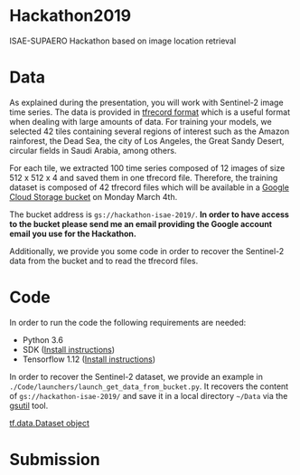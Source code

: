# Hackathon2019
ISAE-SUPAERO Hackathon based on image location retrieval

# Data
As explained during the presentation, you will work with Sentinel-2 image time series. The data is provided in [tfrecord format](https://www.tensorflow.org/tutorials/load_data/tf_records) which is a useful format when dealing with large amounts of data. For training your models, we selected 42 tiles containing several regions of interest such as the Amazon rainforest, the Dead Sea, the city of Los Angeles, the Great Sandy Desert, circular fields in Saudi Arabia, among others.

For each tile, we extracted 100 time series composed of 12 images of size 512 x 512 x 4 and saved them in one tfrecord file. Therefore, the training dataset is composed of 42 tfrecord files which will be available in a [Google Cloud Storage bucket](https://cloud.google.com/storage/docs/key-terms#buckets) on Monday March 4th.

The bucket address is `gs://hackathon-isae-2019/`. **In order to have access to the bucket please send me an email providing the Google account email you use for the Hackathon.**

Additionally, we provide you some code in order to recover the Sentinel-2 data from the bucket and to read the tfrecord files.

# Code
In order to run the code the following requirements are needed:

- Python 3.6
- SDK ([Install instructions](https://cloud.google.com/sdk/docs/downloads-apt-get))
- Tensorflow 1.12 ([Install instructions](https://www.tensorflow.org/install))


In order to recover the Sentinel-2 dataset, we provide an example in `./Code/launchers/launch_get_data_from_bucket.py`. It recovers the content of `gs://hackathon-isae-2019/` and save it in a local directory `~/Data` via the [gsutil](https://cloud.google.com/storage/docs/gsutil) tool.

[tf.data.Dataset object](https://www.tensorflow.org/guide/datasets)

# Submission
